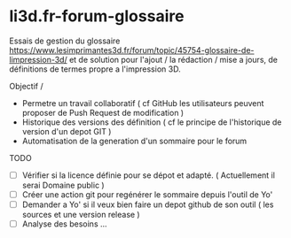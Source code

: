 # li3d.fr-forum-glossaire

Essais de gestion du glossaire https://www.lesimprimantes3d.fr/forum/topic/45754-glossaire-de-limpression-3d/ et de solution pour l'ajout / la rédaction / mise a jours, de définitions de termes propre a l'impression 3D.

Objectif / 
* Permetre un travail collaboratif  ( cf GitHub les utilisateurs peuvent proposer de Push Request de modification )
* Historique des versions des définition ( cf le principe de l'historique de version d'un depot GIT )
* Automatisation de la generation d'un sommaire pour le forum


TODO
* [ ] Vérifier si la licence définie pour se dépot et adapté. ( Actuellement il serai Domaine public )
* [ ] Créer une action git pour regénérer le sommaire depuis l'outil de Yo'
* [ ] Demander a Yo' si il veux bien faire un depot github de son outil ( les sources et une version release )
* [ ] Analyse des besoins
...
